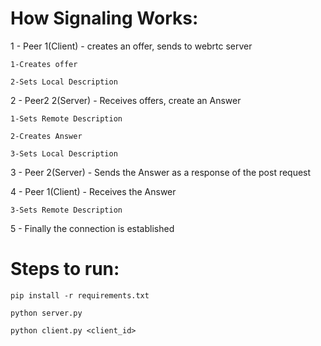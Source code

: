 # How Signaling Works:
1 - Peer 1(Client) - creates an offer, sends to webrtc server

	1-Creates offer
	
	2-Sets Local Description
	
2 - Peer2 2(Server) - Receives offers, create an Answer

	1-Sets Remote Description
	
	2-Creates Answer
	
	3-Sets Local Description
	
3 - Peer 2(Server) - Sends the Answer as a response of the post request

4 - Peer 1(Client) - Receives the Answer

	3-Sets Remote Description

5 - Finally the connection is established
# Steps to run:
	pip install -r requirements.txt

	python server.py 

	python client.py <client_id>
>
<!-- > After Recording has been completed, run: python answerer.py -->
>
	